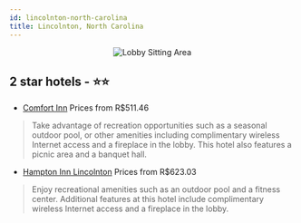 ```yaml
---
id: lincolnton-north-carolina
title: Lincolnton, North Carolina
---
```


<center><img src="https://i.travelapi.com/hotels/1000000/20000/11000/10906/0eb6ac0d_z.jpg" alt="Lobby Sitting Area" /></center>


##  2 star hotels - ⭐️⭐️

-    [Comfort Inn](https://us.hurb.com/hotels/lincolnton/comfort-inn-JNP-JP195428?cmp=18055) Prices from R$511.46
   > Take advantage of recreation opportunities such as a seasonal outdoor pool, or other amenities including complimentary wireless Internet access and a fireplace in the lobby. This hotel also features a picnic area and a banquet hall.
-    [Hampton Inn Lincolnton](https://us.hurb.com/hotels/lincolnton/hampton-inn-lincolnton-JNP-JP077411?cmp=18055) Prices from R$623.03
   > Enjoy recreational amenities such as an outdoor pool and a fitness center. Additional features at this hotel include complimentary wireless Internet access and a fireplace in the lobby.
